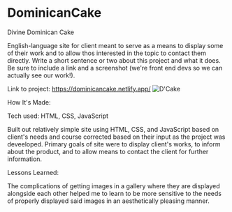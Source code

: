 # DominicanCake

Divine Dominican Cake

English-language site for client meant to serve as a means to display some of their work and to allow thos interested in the topic to contact them directly. Write a short sentence or two about this project and what it does. Be sure to include a link and a screenshot (we're front end devs so we can actually see our work!).


Link to project: https://dominicancake.netlify.app/
![D'Cake](https://user-images.githubusercontent.com/102261261/178123293-db538de0-487e-4f13-954f-2316eb2a175e.jpg)


How It's Made:



Tech used: HTML, CSS, JavaScript


Built out relatively simple site using HTML, CSS, and JavaScript based on client's needs and course corrected based on their input as the project was deveeloped. Primary goals of site were to display client's works, to inform about the product, and to allow means to contact the client for further information.

Lessons Learned:



The complications of getting images in a gallery where they are displayed alongside each other helped me to learn to be more sensitive to the needs of properly displayed said images in an aesthetically pleasing manner.

